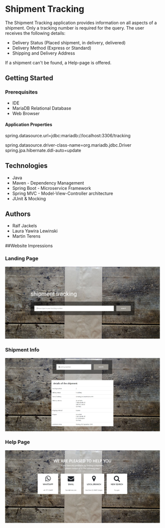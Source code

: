 # Shipment Tracking 

The Shipment Tracking application provides information on all aspects of a shipment. 
Only a tracking number is required for the query. The user receives the following details:

- Delivery Status (Placed shipment, in delivery, delivered)
- Delivery Method (Express or Standard)
- Shipping and Delivery Address

If a shipment can't be found, a Help-page is offered.


## Getting Started

### Prerequisites 

- IDE <br>
- MariaDB Relational Database <br>
- Web Browser

#### Application Properties
spring.datasource.url=jdbc:mariadb://localhost:3306/tracking <br>

spring.datasource.driver-class-name=org.mariadb.jdbc.Driver <br>
spring.jpa.hibernate.ddl-auto=update


## Technologies

- Java <br>
- Maven - Dependency Management <br>
- Spring Boot - Microservice Framework <br>
- Spring MVC - Model-View-Controller architecture <br>
- JUnit & Mocking 


## Authors

- Ralf Jackels <br>
- Laura Yawira Lewinski <br>
- Martin Terens 

 
 ##Website Impressions
 
 ### Landing Page
 ![Image](./src/main/resources/impressions/LandingPage.JPG?raw=true)
 
 ### Shipment Info
 ![Image](./src/main/resources/impressions/ShipmentInfo.JPG?raw=true)
 
 ### Help Page
 ![Image](./src/main/resources/impressions/Help.JPG?raw=true)